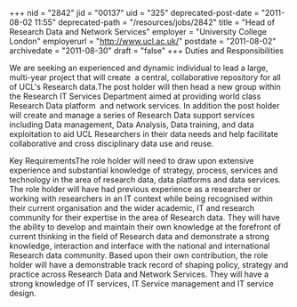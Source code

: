 +++
nid = "2842"
jid = "00137"
uid = "325"
deprecated-post-date = "2011-08-02 11:55"
deprecated-path = "/resources/jobs/2842"
title = "Head of Research Data and Network Services"
employer = "University College London"
employerurl = "http://www.ucl.ac.uk/"
postdate = "2011-08-02"
archivedate = "2011-08-30"
draft = "false"
+++
Duties and Responsibilities

We are seeking an experienced and dynamic individual to lead a large,
multi-year project that will create  a central, collaborative repository
for all of UCL's Research data.The post holder will then head a new
group within the Research IT Services Department aimed at providing
world class Research Data platform  and network services. In addition
the post holder will create and manage a series of Research Data support
services including Data management, Data Analysis, Data training, and
data exploitation to aid UCL Researchers in their data needs and help
facilitate collaborative and cross disciplinary data use and reuse.
  
Key RequirementsThe role holder will need to draw upon extensive
experience and substantial knowledge of strategy, process, services and
technology in the area of research data, data platforms and data
services. The role holder will have had previous experience as a
researcher or working with researchers in an IT context while being
recognised within their current organisation and the wider academic, IT
and research community for their expertise in the area of Research data.
They will have the ability to develop and maintain their own knowledge
at the forefront of current thinking in the field of Research data and
demonstrate a strong knowledge, interaction and interface with the
national and international Research data community. Based upon their own
contribution, the role holder will have a demonstrable track record of
shaping policy, strategy and practice across Research Data and Network
Services. They will have a strong knowledge of IT services, IT Service
management and IT service design.
